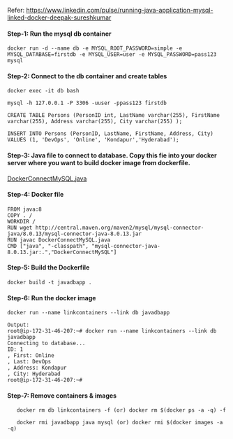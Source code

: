 Refer: https://www.linkedin.com/pulse/running-java-application-mysql-linked-docker-deepak-sureshkumar

#### Step-1: Run the mysql db container

    docker run -d --name db -e MYSQL_ROOT_PASSWORD=simple -e MYSQL_DATABASE=firstdb -e MYSQL_USER=user -e MYSQL_PASSWORD=pass123 mysql

#### Step-2: Connect to the db container and create tables

    docker exec -it db bash

    mysql -h 127.0.0.1 -P 3306 -uuser -ppass123 firstdb

    CREATE TABLE Persons (PersonID int, LastName varchar(255), FirstName varchar(255), Address varchar(255), City varchar(255) );

    INSERT INTO Persons (PersonID, LastName, FirstName, Address, City) VALUES (1, 'DevOps', 'Online', 'Kondapur','Hyderabad');

#### Step-3: Java file to connect to database. Copy this fie into your docker server where you want to build docker image from dockerfile.

   [DockerConnectMySQL.java](DockerConnectMySQL.java)

#### Step-4: Docker file

    FROM java:8
    COPY . /
    WORKDIR /
    RUN wget http://central.maven.org/maven2/mysql/mysql-connector-java/8.0.13/mysql-connector-java-8.0.13.jar
    RUN javac DockerConnectMySQL.java
    CMD ["java", "-classpath", "mysql-connector-java-8.0.13.jar:.","DockerConnectMySQL"]


#### Step-5: Build the Dockerfile

    docker build -t javadbapp .

#### Step-6: Run the docker image

    docker run --name linkcontainers --link db javadbapp
    
    Output:
    root@ip-172-31-46-207:~# docker run --name linkcontainers --link db javadbapp
    Connecting to database...
    ID: 1
    , First: Online
    , Last: DevOps
    , Address: Kondapur
    , City: Hyderabad
    root@ip-172-31-46-207:~#


#### Step-7: Remove containers & images

       docker rm db linkcontainers -f (or) docker rm $(docker ps -a -q) -f
       
       docker rmi javadbapp java mysql (or) docker rmi $(docker images -a -q)
